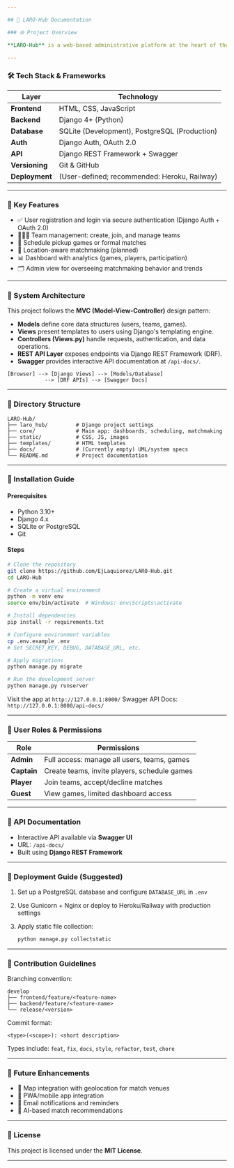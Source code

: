 ```yaml
---

## 📘 LARO-Hub Documentation

### 🌐 Project Overview

**LARO-Hub** is a web-based administrative platform at the heart of the **LARO** basketball matchmaking ecosystem. It allows team captains, players, and admins to manage accounts, schedule games, view analytics, and organize activities — all through a centralized dashboard.

---
```


### 🛠️ Tech Stack & Frameworks

| Layer          | Technology                                    |
| -------------- | --------------------------------------------- |
| **Frontend**   | HTML, CSS, JavaScript                         |
| **Backend**    | Django 4+ (Python)                            |
| **Database**   | SQLite (Development), PostgreSQL (Production) |
| **Auth**       | Django Auth, OAuth 2.0                        |
| **API**        | Django REST Framework + Swagger               |
| **Versioning** | Git & GitHub                                  |
| **Deployment** | (User-defined; recommended: Heroku, Railway)  |

---

### 🔑 Key Features

* ✅ User registration and login via secure authentication (Django Auth + OAuth 2.0)
* 🧑‍🤝‍🧑 Team management: create, join, and manage teams
* 📆 Schedule pickup games or formal matches
* 📍 Location-aware matchmaking (planned)
* 📊 Dashboard with analytics (games, players, participation)
* 🗂️ Admin view for overseeing matchmaking behavior and trends

---

### 🧱 System Architecture

This project follows the **MVC (Model-View-Controller)** design pattern:

* **Models** define core data structures (users, teams, games).
* **Views** present templates to users using Django's templating engine.
* **Controllers (Views.py)** handle requests, authentication, and data operations.
* **REST API Layer** exposes endpoints via Django REST Framework (DRF).
* **Swagger** provides interactive API documentation at `/api-docs/`.

```
[Browser] --> [Django Views] --> [Models/Database]
            --> [DRF APIs] --> [Swagger Docs]
```

---

### 📂 Directory Structure

```
LARO-Hub/
├── laro_hub/         # Django project settings
├── core/             # Main app: dashboards, scheduling, matchmaking
├── static/           # CSS, JS, images
├── templates/        # HTML templates
├── docs/             # (Currently empty) UML/system specs
└── README.md         # Project documentation
```

---

### 🚀 Installation Guide

#### Prerequisites

* Python 3.10+
* Django 4.x
* SQLite or PostgreSQL
* Git

#### Steps

```bash
# Clone the repository
git clone https://github.com/EjLaquiorez/LARO-Hub.git
cd LARO-Hub

# Create a virtual environment
python -m venv env
source env/bin/activate  # Windows: env\Scripts\activate

# Install dependencies
pip install -r requirements.txt

# Configure environment variables
cp .env.example .env
# Set SECRET_KEY, DEBUG, DATABASE_URL, etc.

# Apply migrations
python manage.py migrate

# Run the development server
python manage.py runserver
```

Visit the app at `http://127.0.0.1:8000/`
Swagger API Docs: `http://127.0.0.1:8000/api-docs/`

---

### 🔐 User Roles & Permissions

| Role        | Permissions                                  |
| ----------- | -------------------------------------------- |
| **Admin**   | Full access: manage all users, teams, games  |
| **Captain** | Create teams, invite players, schedule games |
| **Player**  | Join teams, accept/decline matches           |
| **Guest**   | View games, limited dashboard access         |

---

### 📡 API Documentation

* Interactive API available via **Swagger UI**
* URL: `/api-docs/`
* Built using **Django REST Framework**

---

### 🚀 Deployment Guide (Suggested)

1. Set up a PostgreSQL database and configure `DATABASE_URL` in `.env`
2. Use Gunicorn + Nginx or deploy to Heroku/Railway with production settings
3. Apply static file collection:

   ```bash
   python manage.py collectstatic
   ```

---

### 🤝 Contribution Guidelines

Branching convention:

```
develop
├── frontend/feature/<feature-name>
├── backend/feature/<feature-name>
└── release/<version>
```

Commit format:

```
<type>(<scope>): <short description>
```

Types include: `feat`, `fix`, `docs`, `style`, `refactor`, `test`, `chore`

---

### 🔭 Future Enhancements

* 📍 Map integration with geolocation for match venues
* 📱 PWA/mobile app integration
* 📧 Email notifications and reminders
* 🧠 AI-based match recommendations

---

### 📄 License

This project is licensed under the **MIT License**.

---
